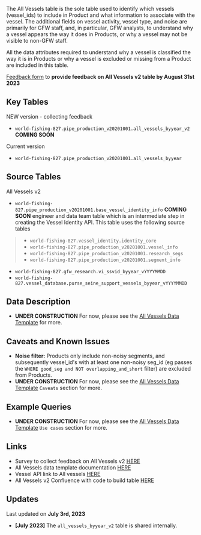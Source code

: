 The All Vessels table is the sole table used to identify which vessels (vessel_ids) to include in Product and what information to associate with the vessel. The additional fields on vessel activity, vessel type, and noise are primarily for GFW staff, and, in particular, GFW analysts, to understand why a vessel appears the way it does in Products, or why a vessel may not be visible to non-GFW staff. 

All the data attributes required to understand why a vessel is classified the way it is in Products or why a vessel is excluded or missing from a Product are included in this table.  

[Feedback form](https://forms.gle/ErASvnmezcQGLQNu8) to **provide feedback on All Vessels v2 table by August 31st 2023**

## Key Tables

NEW version - collecting feedback
+ `world-fishing-827.pipe_production_v20201001.all_vessels_byyear_v2` **COMING SOON**


Current version 
+ `world-fishing-827.pipe_production_v20201001.all_vessels_byyear`

## Source Tables

All Vessels v2
+ `world-fishing-827.pipe_production_v20201001.base_vessel_identity_info` **COMING SOON** engineer and data team table which is an intermediate step in creating the Vessel Identity API. This table uses the following source tables
> * `world-fishing-827.vessel_identity.identity_core`
> * `world-fishing-827.pipe_production_v20201001.vessel_info`
> * `world-fishing-827.pipe_production_v20201001.research_segs`
> * `world-fishing-827.pipe_production_v20201001.segment_info`
+ `world-fishing-827.gfw_research.vi_ssvid_byyear_vYYYYMMDD`
+ `world-fishing-827.vessel_database.purse_seine_support_vessels_byyear_vYYYYMMDD`

## Data Description

+ **UNDER CONSTRUCTION** For now, please see the [All Vessels Data Template](https://docs.google.com/document/d/1zhYOFaur-XNv5i1q3cE-IGn84bcJRNAJqTya0BIBmQo/edit?pli=1) for more.


## Caveats and Known Issues

+ **Noise filter:** Products only include non-noisy segments, and subsequently vessel_id's with at least one non-noisy seg_id (eg passes the `WHERE good_seg and NOT overlapping_and_short` filter) are excluded from Products.
+ **UNDER CONSTRUCTION** For now, please see the [All Vessels Data Template](https://docs.google.com/document/d/1zhYOFaur-XNv5i1q3cE-IGn84bcJRNAJqTya0BIBmQo/edit?pli=1) `Caveats` section for more. 

## Example Queries

+ **UNDER CONSTRUCTION** For now, please see the [All Vessels Data Template](https://docs.google.com/document/d/1zhYOFaur-XNv5i1q3cE-IGn84bcJRNAJqTya0BIBmQo/edit?pli=1) `Use cases` section for more.

## Links

+ Survey to collect feedback on All Vessels v2 [HERE](https://forms.gle/ErASvnmezcQGLQNu8)
+ All Vessels data template documentation [HERE](https://docs.google.com/document/d/1zhYOFaur-XNv5i1q3cE-IGn84bcJRNAJqTya0BIBmQo/edit?pli=1)
+ Vessel API link to All vessels [HERE](https://globalfishingwatch.atlassian.net/wiki/spaces/TD/pages/507084801/Vessel+Identity+API+flow)
+ All Vessels v2 Confluence with code to build table [HERE](https://globalfishingwatch.atlassian.net/wiki/spaces/TD/pages/509345793/How+to+generate+the+all+vessels+byyear+v2+v+table+prototype)

## Updates
Last updated on **July 3rd, 2023**

+ **[July 2023]** The `all_vessels_byyear_v2` table is shared internally.  

